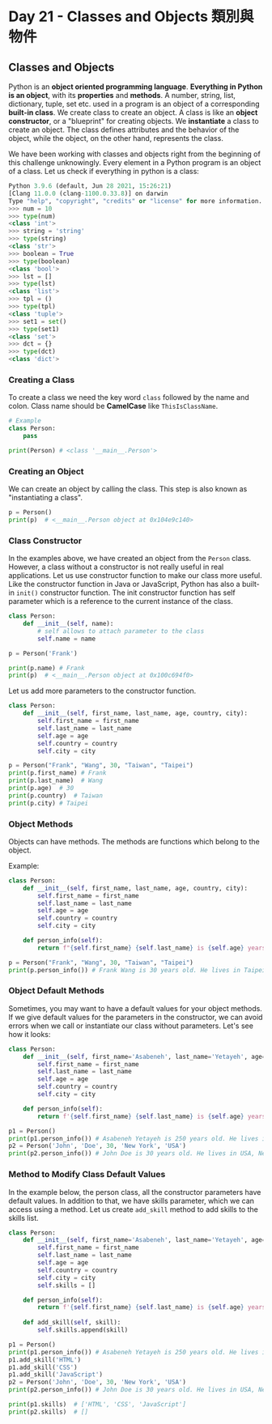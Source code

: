 # Day 21 - Classes and Objects 類別與物件

## Classes and Objects

Python is an **object oriented programming language**. **Everything in Python is an object**, with its **properties** and **methods**. A number, string, list, dictionary, tuple, set etc. used in a program is an object of a corresponding **built-in class**. We create class to create an object. A class is like an **object constructor**, or a "blueprint" for creating objects. We **instantiate** a class to create an object. The class defines attributes and the behavior of the object, while the object, on the other hand, represents the class.

We have been working with classes and objects right from the beginning of this challenge unknowingly. Every element in a Python program is an object of a class. Let us check if everything in python is a class:

```py
Python 3.9.6 (default, Jun 28 2021, 15:26:21)
[Clang 11.0.0 (clang-1100.0.33.8)] on darwin
Type "help", "copyright", "credits" or "license" for more information.
>>> num = 10
>>> type(num)
<class 'int'>
>>> string = 'string'
>>> type(string)
<class 'str'>
>>> boolean = True
>>> type(boolean)
<class 'bool'>
>>> lst = []
>>> type(lst)
<class 'list'>
>>> tpl = ()
>>> type(tpl)
<class 'tuple'>
>>> set1 = set()
>>> type(set1)
<class 'set'>
>>> dct = {}
>>> type(dct)
<class 'dict'>
```

### Creating a Class

To create a class we need the key word `class` followed by the name and colon. Class name should be **CamelCase** like `ThisIsClassName`.

```py
# Example 
class Person: 
    pass

print(Person) # <class '__main__.Person'>
```

### Creating an Object

We can create an object by calling the class. This step is also known as "instantiating a class".

```py
p = Person()
print(p)  # <__main__.Person object at 0x104e9c140>
```

### Class Constructor

In the examples above, we have created an object from the `Person` class. However, a class without a constructor is not really useful in real applications. Let us use constructor function to make our class more useful. Like the constructor function in Java or JavaScript, Python has also a built-in `init()` constructor function. The init constructor function has self parameter which is a reference to the current instance of the class.

```py
class Person:
    def __init__(self, name):
        # self allows to attach parameter to the class
        self.name = name

p = Person('Frank')

print(p.name) # Frank
print(p)  # <__main__.Person object at 0x100c694f0>
```

Let us add more parameters to the constructor function.

```py
class Person:
    def __init__(self, first_name, last_name, age, country, city):
        self.first_name = first_name
        self.last_name = last_name
        self.age = age
        self.country = country
        self.city = city

p = Person("Frank", "Wang", 30, "Taiwan", "Taipei")
print(p.first_name) # Frank
print(p.last_name)  # Wang
print(p.age)  # 30
print(p.country)  # Taiwan
print(p.city) # Taipei
```

### Object Methods

Objects can have methods. The methods are functions which belong to the object.

Example:

```py
class Person:
    def __init__(self, first_name, last_name, age, country, city):
        self.first_name = first_name
        self.last_name = last_name
        self.age = age
        self.country = country
        self.city = city

    def person_info(self):
        return f"{self.first_name} {self.last_name} is {self.age} years old. He lives in {self.city}, {self.country}."

p = Person("Frank", "Wang", 30, "Taiwan", "Taipei")
print(p.person_info()) # Frank Wang is 30 years old. He lives in Taipei, Taiwan.
```

### Object Default Methods

Sometimes, you may want to have a default values for your object methods. If we give default values for the parameters in the constructor, we can avoid errors when we call or instantiate our class without parameters. Let's see how it looks:

```py
class Person:
    def __init__(self, first_name='Asabeneh', last_name='Yetayeh', age=250, country='Finland', city='Helsinki'):
        self.first_name = first_name
        self.last_name = last_name
        self.age = age
        self.country = country
        self.city = city

    def person_info(self):
        return f'{self.first_name} {self.last_name} is {self.age} years old. He lives in {self.city}, {self.country}.'

p1 = Person()
print(p1.person_info()) # Asabeneh Yetayeh is 250 years old. He lives in Helsinki, Finland.
p2 = Person('John', 'Doe', 30, 'New York', 'USA')
print(p2.person_info()) # John Doe is 30 years old. He lives in USA, New York.
```

### Method to Modify Class Default Values

In the example below, the person class, all the constructor parameters have default values. In addition to that, we have skills parameter, which we can access using a method. Let us create `add_skill` method to add skills to the skills list.

```py
class Person:
    def __init__(self, first_name='Asabeneh', last_name='Yetayeh', age=250, country='Finland', city='Helsinki'):
        self.first_name = first_name
        self.last_name = last_name
        self.age = age
        self.country = country
        self.city = city
        self.skills = []

    def person_info(self):
        return f'{self.first_name} {self.last_name} is {self.age} years old. He lives in {self.city}, {self.country}.'
        
    def add_skill(self, skill):
        self.skills.append(skill)

p1 = Person()
print(p1.person_info()) # Asabeneh Yetayeh is 250 years old. He lives in Helsinki, Finland.
p1.add_skill('HTML')
p1.add_skill('CSS')
p1.add_skill('JavaScript')
p2 = Person('John', 'Doe', 30, 'New York', 'USA')
print(p2.person_info()) # John Doe is 30 years old. He lives in USA, New York.

print(p1.skills)  # ['HTML', 'CSS', 'JavaScript']
print(p2.skills)  # []
```